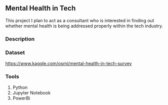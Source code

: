 ## Mental Health in Tech
This project I plan to act as a consultant who is interested in finding out whether mental health is being addressed properly within the tech industry. 

### Description


### Dataset
https://www.kaggle.com/osmi/mental-health-in-tech-survey

### Tools
1. Python
2. Jupyter Notebook
3. PowerBi
